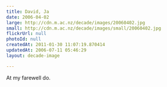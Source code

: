 ```yaml
---
title: David, Ja
date: 2006-04-02
large: http://cdn.m.ac.nz/decade/images/20060402.jpg
small: http://cdn.m.ac.nz/decade/images/small/20060402.jpg
flickrUrl: null
photoId: null
createdAt: 2011-01-30 11:07:19.870414
updatedAt: 2006-07-11 05:46:29
layout: decade-image

---
```

At my farewell do.
